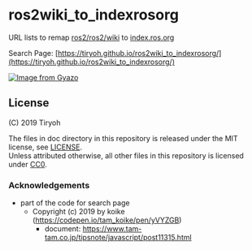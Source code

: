 # ros2wiki_to_indexrosorg

URL lists to remap [ros2/ros2/wiki](https://github.com/ros2/ros2/wiki) to [index.ros.org](https://index.ros.org/doc/ros2/)

Search Page: [https://tiryoh.github.io/ros2wiki_to_indexrosorg/](https://tiryoh.github.io/ros2wiki_to_indexrosorg/)

[![Image from Gyazo](https://i.gyazo.com/4b8aa5d394c82b94a3b948fce199928a.gif)](https://tiryoh.github.io/ros2wiki_to_indexrosorg/)

## License

(C) 2019 Tiryoh

The files in doc directory in this repository is released under the MIT license, see [LICENSE](./LICENSE).  
Unless attributed otherwise, all other files in this repository is licensed under [CC0](https://creativecommons.org/publicdomain/zero/1.0/).

### Acknowledgements

* part of the code for search page
    * Copyright (c) 2019 by koike (https://codepen.io/tam_koike/pen/yVYZGB)
      * document: https://www.tam-tam.co.jp/tipsnote/javascript/post11315.html